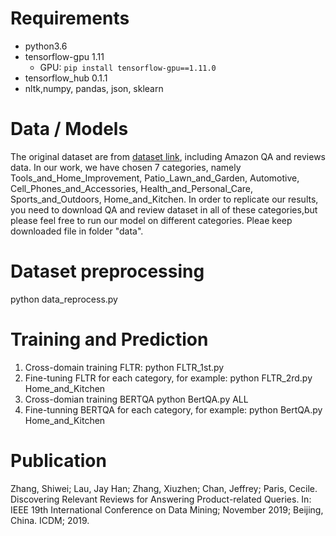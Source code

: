 # Requirements
- python3.6
- tensorflow-gpu 1.11
   - GPU: `pip install tensorflow-gpu==1.11.0`
- tensorflow_hub 0.1.1
- nltk,numpy, pandas, json, sklearn


# Data / Models
The original dataset are from [dataset link](http://cseweb.ucsd.edu/~jmcauley/datasets.html), including Amazon QA and reviews data.
In our work, we have chosen 7 categories, namely Tools_and_Home_Improvement, Patio_Lawn_and_Garden, Automotive, Cell_Phones_and_Accessories, Health_and_Personal_Care, Sports_and_Outdoors, Home_and_Kitchen.
In order to replicate our results, you need to download QA and review dataset in all of these categories,but please feel free to run our model on different categories.
Pleae keep downloaded file in folder "data".

# Dataset preprocessing
python data_reprocess.py  

# Training and Prediction
1. Cross-domain training FLTR: python FLTR_1st.py
2. Fine-tuning FLTR for each category, for example:  python FLTR_2rd.py Home_and_Kitchen
3. Cross-domian training BERTQA python BertQA.py ALL
4. Fine-tunning BERTQA for each category, for example: python BertQA.py Home_and_Kitchen
  
# Publication

Zhang, Shiwei; Lau, Jay Han; Zhang, Xiuzhen; Chan, Jeffrey; Paris, Cecile. Discovering Relevant Reviews for Answering Product-related Queries. In: IEEE 19th International Conference on Data Mining; November 2019;  Beijing, China. ICDM; 2019.
